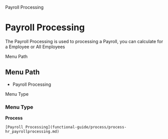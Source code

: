 
Payroll Processing
# Payroll Processing


The Payroll Processing is used to processing a Payroll, you can calculate for a Employee or All Employees

Menu Path
## Menu Path



- Payroll Processing

Menu Type
### Menu Type

**Process**


```
[Payroll Processing](functional-guide/process/process-hr_payrollprocessing.md)
```